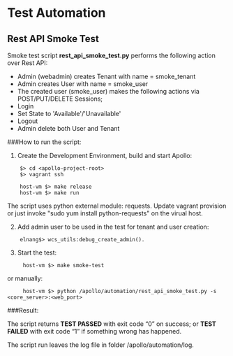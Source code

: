 Test Automation
===============

Rest API Smoke Test
-------------------

Smoke test script **rest_api_smoke_test.py** performs the following action over Rest API:
- Admin (webadmin) creates Tenant with name = smoke_tenant
- Admin creates User with name = smoke_user
- The created user (smoke_user) makes the following actions via POST/PUT/DELETE Sessions; 
 - Login
 - Set State to 'Available'/'Unavailable'
 - Logout
- Admin delete both User and Tenant

###How to run the script:

1. Create the Development Environment, build and start Apollo:
```
    $> cd <apollo-project-root>
    $> vagrant ssh
```
```
    host-vm $> make release
    host-vm $> make run
```
The script uses python external module: requests.
Update vagrant provision or just invoke "sudo yum install python-requests" on the virual host.

2. Add admin user to be used in the test for tenant and user creation:
```
    elnang$> wcs_utils:debug_create_admin().
```

3. Start the test:
```
     host-vm $> make smoke-test
```
or manually:
```
     host-vm $> python /apollo/automation/rest_api_smoke_test.py -s <core_server>:<web_port>
```

###Result:

The script returns __TEST PASSED__ with exit code “0” on success; or __TEST FAILED__  with exit code “1” if something wrong has happened.

The script run leaves the log file in folder /apollo/automation/log.


